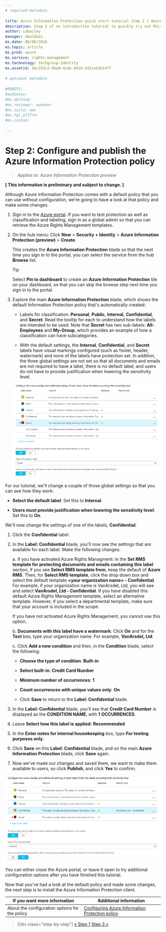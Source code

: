 ```yaml
---
# required metadata

title: Azure Information Protection quick start tutorial step 2 | Azure Rights Management
description: Step 2 of an introduction tutorial to quickly try out Microsoft Azure Information Protection for your organization with just 4 steps that should take you less than 15 minutes.
author: cabailey
manager: mbaldwin
ms.date: 08/08/2016
ms.topic: article
ms.prod: azure
ms.service: rights-management
ms.technology: techgroup-identity
ms.assetid: 3bc193c2-0be0-4c8e-8910-5d2cee5b14f7

# optional metadata

#ROBOTS:
#audience:
#ms.devlang:
#ms.reviewer: eymanor
#ms.suite: ems
#ms.tgt_pltfrm:
#ms.custom:

---
```


# Step 2: Configure and publish the Azure Information Protection policy

>*Applies to: Azure Information Protection preview*

**[ This information is preliminary and subject to change. ]**

Although Azure Information Protection comes with a default policy that you can use without configuration, we're going to have a look at that policy and make some changes.

1. Sign in to the [Azure portal](https://portal.azure.com). If you want to test protection as well as classification and labeling, sign in as a global admin so that you can retrieve the Azure Rights Management templates.
 
2. On the hub menu: Click **New** > **Security + Identity** > **Azure Information Protection (preview)** > **Create**.

    This creates the **Azure Information Protection** blade so that the next time you sign in to the portal, you can select the service from the hub **Browse** list. 

    > [!TIP] 
    > Select **Pin to dashboard** to create an **Azure Information Protection** tile on your dashboard, so that you can skip the browse step next time you sign in to the portal.

3.  Explore the main **Azure Information Protection** blade, which shows the default Information Protection policy that's automatically created:
    
    - Labels for classification: **Personal**, **Public**, **Internal**, **Confidential**, and **Secret**. Read the tooltip for each to understand how the labels are intended to be used. Note that **Secret** has two sub-labels: **All-Employees** and **My-Group**, which provides an example of how a classification can have subcategories.

    - With the default settings, the **Internal**, **Confidential**, and **Secret** labels have visual markings configured (such as footer, header, watermark) and none of the labels have protection set. In addition, the three global settings are not set so that all documents and emails are not required to have a label, there is no default label, and users do not have to provide justification when lowering the sensitivity level.

    ![Azure Information Protection quick start tutorial step 3 - default policy](../media/info-protect-policy.png)

For our tutorial, we'll change a couple of those global settings so that you can see how they work:

-  **Select the default label**: Set this to **Internal**.

- **Users must provide justification when lowering the sensitivity level**: Set this to **On**.

We'll now change the settings of one of the labels, **Confidential**:

1. Click the **Confidential** label.

2. In the **Label: Confidential** blade, you'll now see the settings that are available for each label. Make the following changes:

    a. If you have activated Azure Rights Managment: In the **Set RMS template for protecting documents and emails containing this label** section, if you see **Select RMS template from**, keep the default of **Azure RMS**. Then, for **Select RMS template**, click the drop down box and select the default template **\<your organization name> - Confidential**. For example, if your organization name is VanArsdel, Ltd, you will see and select **VanArsdel, Ltd - Confidential**. If you have disabled this default Azure Rights Management template, select an alternative template. However, if you select a departmental template, make sure that your account is included in the scope.
    
    If you have not activated Azure Rights Management, you cannot use this option.
    
    b. **Documents with this label have a watermark**: Click **On** and for the **Text** box, type your organization name. For example, **VanArsdel, Ltd**. 
    
    c. Click **Add a new condition** and then, in the **Condition** blade, select the following:
    
    - **Choose the type of condition**: **Built-in**
    
    - **Select built-in**: **Credit Card Number**
    
    - **Minimum number of occurrences**: **1**
    
    - **Count occurrences with unique values only**: **On**
    
    - Click **Save** to return to the **Label: Confidential** blade.

3. In the **Label: Confidential** blade, you'll see that **Credit Card Number** is displayed as the **CONDITION NAME**, with **1** **OCCURRENCES**.

4. Leave **Select how this label is applied**: **Recommended**

5. In the **Enter notes for internal housekeeping** box, type **For testing purposes only**.

6. Click **Save** on this **Label: Confidential** blade, and on the main **Azure Information Protection** blade, click **Save** again.

7. Now we've made our changes and saved them, we want to make them available to users, so click **Publish**, and click **Yes** to confirm.

![Azure Information Protection quick start tutorial step 3 - default policy configured](../media/info-protect-policy-configured.png)

You can either close the Azure portal, or leave it open to try additional configuration options after you have finished this tutorial.

Now that you've had a look at the default policy and made some changes, the next step is to install the Azure Information Protection client.

|If you want more information|Additional information|
|--------------------------------|--------------------------|
|About the configuration options for the policy|[Configuring Azure Information Protection policy](configure-policy.md)|


>[!div class="step-by-step"]
[&#171; Step 1](infoprotect-tutorial-step1.md)
[Step 3 &#187;](infoprotect-tutorial-step3.md)